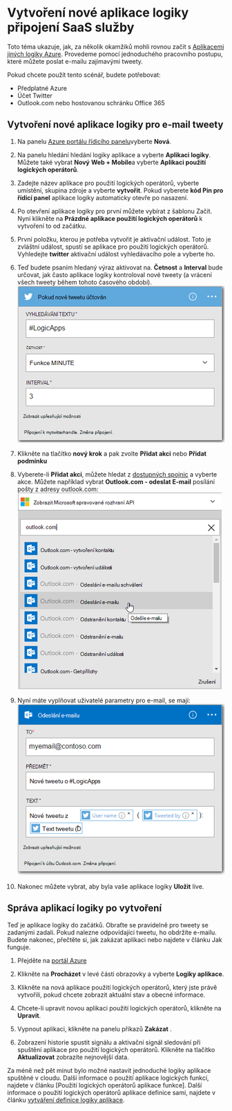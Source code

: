 <properties
    pageTitle="Vytvoření aplikace logiky | Microsoft Azure"
    description="Naučte se vytvářet aplikace logiky připojení SaaS služby"
    authors="jeffhollan"
    manager="dwrede"
    editor=""
    services="logic-apps"
    documentationCenter=""/>

<tags
    ms.service="logic-apps"
    ms.workload="na"
    ms.tgt_pltfrm="na"
    ms.devlang="na"
    ms.topic="get-started-article"
    ms.date="10/18/2016"
    ms.author="jehollan"/>

# <a name="create-a-new-logic-app-connecting-saas-services"></a>Vytvoření nové aplikace logiky připojení SaaS služby

Toto téma ukazuje, jak, za několik okamžiků mohli rovnou začít s [Aplikacemi jiných logiky Azure](app-service-logic-what-are-logic-apps.md). Provedeme pomocí jednoduchého pracovního postupu, které můžete poslat e-mailu zajímavými tweety.

Pokud chcete použít tento scénář, budete potřebovat:

- Předplatné Azure
- Účet Twitter
- Outlook.com nebo hostovanou schránku Office 365

## <a name="create-a-new-logic-app-to-email-you-tweets"></a>Vytvoření nové aplikace logiky pro e-mail tweety

1. Na panelu [Azure portálu řídicího panelu](https://portal.azure.com)vyberte **Nová**. 
2. Na panelu hledání hledání logiky aplikace a vyberte **Aplikaci logiky**. Můžete také vybrat **Nový** **Web + Mobile**a vyberte **Aplikaci použití logických operátorů**. 
3. Zadejte název aplikace pro použití logických operátorů, vyberte umístění, skupina zdroje a vyberte **vytvořit**.  Pokud vyberete **kód Pin pro řídicí panel** aplikace logiky automaticky otevře po nasazení.  
4. Po otevření aplikace logiky pro první můžete vybírat z šablonu Začít.  Nyní klikněte na **Prázdné aplikace použití logických operátorů** k vytvoření to od začátku. 
1. První položku, kterou je potřeba vytvořit je aktivační událost.  Toto je zvláštní událost, spustí se aplikace pro použití logických operátorů.  Vyhledejte **twitter** aktivační událost vyhledávacího pole a vyberte ho.
7. Teď budete psaním hledaný výraz aktivovat na.  **Četnost** a **Interval** bude určovat, jak často aplikace logiky kontroloval nové tweety (a vrácení všech tweety během tohoto časového období).
    ![Hledání Twitter](./media/app-service-logic-create-a-logic-app/twittersearch.png)

5. Klikněte na tlačítko **nový krok** a pak zvolte **Přidat akci** nebo **Přidat podmínku**
6. Vyberete-li **Přidat akci**, můžete hledat z [dostupných spojnic](../connectors/apis-list.md) a vyberte akce. Můžete například vybrat **Outlook.com - odeslat E-mail** posílání pošty z adresy outlook.com:  
    ![Akce](./media/app-service-logic-create-a-logic-app/actions.png)

7. Nyní máte vyplňovat uživatelé parametry pro e-mail, se mají:  ![parametry](./media/app-service-logic-create-a-logic-app/parameters.png)

8. Nakonec můžete vybrat, aby byla vaše aplikace logiky **Uložit** live.

## <a name="manage-your-logic-app-after-creation"></a>Správa aplikací logiky po vytvoření

Teď je aplikace logiky do začátků. Obraťte se pravidelně pro tweety se zadanými zadali. Pokud nalezne odpovídající tweetu, ho obdržíte e-mailu. Budete nakonec, přečtěte si, jak zakázat aplikaci nebo najdete v článku Jak funguje.

1. Přejděte na [portál Azure](https://portal.azure.com)

1. Klikněte na **Procházet** v levé části obrazovky a vyberte **Logiky aplikace**.

2. Klikněte na nová aplikace použití logických operátorů, který jste právě vytvořili, pokud chcete zobrazit aktuální stav a obecné informace.

3. Chcete-li upravit novou aplikaci použití logických operátorů, klikněte na **Upravit**.

5. Vypnout aplikaci, klikněte na panelu příkazů **Zakázat** .

1. Zobrazení historie spustit signálu a aktivační signál sledování při spuštění aplikace pro použití logických operátorů.  Klikněte na tlačítko **Aktualizovat** zobrazíte nejnovější data.

Za méně než pět minut bylo možné nastavit jednoduché logiky aplikace spuštěné v cloudu. Další informace o použití aplikace logických funkcí, najdete v článku [Použití logických operátorů aplikace funkce]. Další informace o použití logických operátorů aplikace definice sami, najdete v článku [vytváření definice logiky aplikace](app-service-logic-author-definitions.md).

<!-- Shared links -->
[Azure portal]: https://portal.azure.com
[Použití funkce aplikace logiky]: app-service-logic-create-a-logic-app.md
